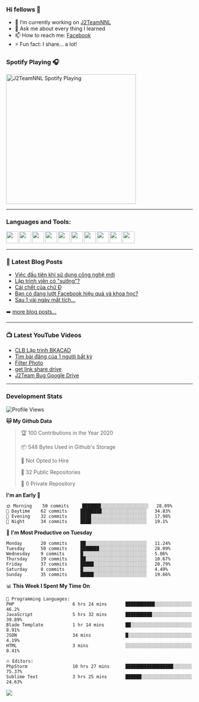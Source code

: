 ### Hi fellows 👋

- 🔭 I’m currently working on [J2TeamNNL]
- 💬 Ask me about every thing I learned
- 📫 How to reach me: [Facebook]
- ⚡ Fun fact: I share... a lot!


### Spotify Playing 🎧
[<img src="https://spotify-playing-git-master.j2teamnnl.vercel.app/api/spotify-playing" alt="J2TeamNNL Spotify Playing" width="350" />](https://open.spotify.com/user/31ghget3jspvgpjwbv5pcwli3smab)

---

### Languages and Tools:
<img align='left' height="32" width="32" src="https://cdn.jsdelivr.net/npm/simple-icons@v3/icons/sublimetext.svg" />
<img align='left' height="32" width="32" src="https://cdn.jsdelivr.net/npm/simple-icons@v3/icons/jetbrains.svg" />
<img align='left' height="32" width="32" src="https://cdn.jsdelivr.net/npm/simple-icons@v3/icons/php.svg" />
<img align='left' height="32" width="32" src="https://cdn.jsdelivr.net/npm/simple-icons@v3/icons/javascript.svg" />
<img align='left' height="32" width="32" src="https://cdn.jsdelivr.net/npm/simple-icons@v3/icons/html5.svg" />
<img align='left' height="32" width="32" src="https://cdn.jsdelivr.net/npm/simple-icons@v3/icons/css3.svg" />
<img align='left' height="32" width="32" src="https://cdn.jsdelivr.net/npm/simple-icons@v3/icons/laravel.svg" />
<img align='left' height="32" width="32" src="https://cdn.jsdelivr.net/npm/simple-icons@v3/icons/mysql.svg" />
<img align='left' height="32" width="32" src="https://cdn.jsdelivr.net/npm/simple-icons@v3/icons/mongodb.svg" />
<img align='left' height="32" width="32" src="https://cdn.jsdelivr.net/npm/simple-icons@v3/icons/mysql.svg" />

<br>
<br>

---

### 📕 Latest Blog Posts
<!-- BLOG-POST-LIST:START -->
- [Việc đầu tiên khi sử dụng công nghệ mới](https://j2teamnnl.blogspot.com/2020/07/viec-au-tien-khi-su-dung-cong-nghe-moi.html)
- [Lập trình viên có "sướng"?](https://j2teamnnl.blogspot.com/2020/03/lap-trinh-vien-co.html)
- [Cái chết của chữ Đ](https://j2teamnnl.blogspot.com/2020/01/cai-chet-cua-chu.html)
- [Bạn có đang lướt Facebook hiệu quả và khoa học?](https://j2teamnnl.blogspot.com/2019/08/ban-co-ang-luot-web-hieu-qua-va-khoa-hoc.html)
- [Sau 1 vài ngày mất tích...](https://j2teamnnl.blogspot.com/2019/08/sau-1-vai-ngay-mat-tich.html)
<!-- BLOG-POST-LIST:END -->
➡️ [more blog posts...](https://j2teamnnl.blogspot.com)

---

### 📺 Latest YouTube Videos
<!-- YOUTUBE:START -->
- [CLB Lập trình BKACAD](https://www.youtube.com/watch?v=qBt6Z4il53Y)
- [Tìm bài đăng của 1 người bất kỳ](https://www.youtube.com/watch?v=PyvfvB-l7LA)
- [Filter Photo](https://www.youtube.com/watch?v=5vnjtl5S0Ig)
- [get link share drive](https://www.youtube.com/watch?v=y2nTZzPRxAI)
- [J2Team Bug Google Drive](https://www.youtube.com/watch?v=lRmVN6t4gKc)
<!-- YOUTUBE:END -->

---
### Development Stats
<!--START_SECTION:waka-->
![Profile Views](http://img.shields.io/badge/Profile%20Views-154-blue)

**🐱 My Github Data** 

> 🏆 100 Contributions in the Year 2020
 > 
> 📦 548 Bytes Used in Github's Storage 
 > 
> 🚫 Not Opted to Hire
 > 
> 📜 32 Public Repositories
 > 
> 🔑 0 Private Repository 
 > 
**I'm an Early 🐤** 

```text
🌞 Morning    50 commits     ███████░░░░░░░░░░░░░░░░░░   28.09% 
🌆 Daytime    62 commits     ████████░░░░░░░░░░░░░░░░░   34.83% 
🌃 Evening    32 commits     ████░░░░░░░░░░░░░░░░░░░░░   17.98% 
🌙 Night      34 commits     ████░░░░░░░░░░░░░░░░░░░░░   19.1%

```
📅 **I'm Most Productive on Tuesday** 

```text
Monday       20 commits     ██░░░░░░░░░░░░░░░░░░░░░░░   11.24% 
Tuesday      50 commits     ███████░░░░░░░░░░░░░░░░░░   28.09% 
Wednesday    9 commits      █░░░░░░░░░░░░░░░░░░░░░░░░   5.06% 
Thursday     19 commits     ██░░░░░░░░░░░░░░░░░░░░░░░   10.67% 
Friday       37 commits     █████░░░░░░░░░░░░░░░░░░░░   20.79% 
Saturday     8 commits      █░░░░░░░░░░░░░░░░░░░░░░░░   4.49% 
Sunday       35 commits     █████░░░░░░░░░░░░░░░░░░░░   19.66%

```


📊 **This Week I Spent My Time On** 

```text
💬 Programming Languages: 
PHP                      6 hrs 24 mins       ███████████░░░░░░░░░░░░░░   46.2% 
JavaScript               5 hrs 32 mins       ██████████░░░░░░░░░░░░░░░   39.89% 
Blade Template           1 hr 14 mins        ██░░░░░░░░░░░░░░░░░░░░░░░   8.91% 
JSON                     34 mins             █░░░░░░░░░░░░░░░░░░░░░░░░   4.19% 
HTML                     3 mins              ░░░░░░░░░░░░░░░░░░░░░░░░░   0.41%

🔥 Editors: 
PhpStorm                 10 hrs 27 mins      ██████████████████░░░░░░░   75.37% 
Sublime Text             3 hrs 25 mins       ██████░░░░░░░░░░░░░░░░░░░   24.63%

```


<!--END_SECTION:waka-->

<img align="left" src="https://github-readme-stats-git-master.j2teamnnl.vercel.app/api?username=J2TeamNNL&show_icons=true&hide_border=true" />


[J2TeamNNL]: https://j2teamnnl.com/
[Facebook]: https://fb.me/j2teamnnl
